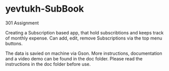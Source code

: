 # yevtukh-SubBook
301 Assignment

Creating a Subscription based app, that hold subscribtions and keeps track of monthly expense.
Can add, edit, remove Subscriptions via the top menu buttons.

The data is savied on machine via Gson.
More instructions, documentation and a video demo can be found in the doc folder.
Please read the instructions in the doc folder before use.
